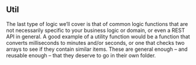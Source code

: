 ## Util
The last type of logic we’ll cover is that of common logic functions that are not necessarily specific to your business logic or domain, or even a REST API in general. A good example of a utility function would be a function that converts milliseconds to minutes and/or seconds, or one that checks two arrays to see if they contain similar items. These are general enough – and reusable enough – that they deserve to go in their own folder.